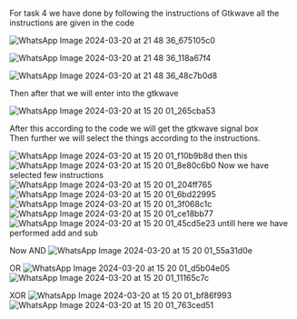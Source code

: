 For task 4
we have done by following the instructions of Gtkwave
all the instructions are given in the code

![WhatsApp Image 2024-03-20 at 21 48 36_675105c0](https://github.com/saad5738/Mohammed-Saad/assets/160725153/dd8ee27f-e864-4f0e-aea4-5fdb285bd4aa)

![WhatsApp Image 2024-03-20 at 21 48 36_118a67f4](https://github.com/saad5738/Mohammed-Saad/assets/160725153/f8e5f592-3739-4b8c-a13d-2ee4fd93384d)

![WhatsApp Image 2024-03-20 at 21 48 36_48c7b0d8](https://github.com/saad5738/Mohammed-Saad/assets/160725153/f353fac4-4790-4c1d-b374-87f138942912)

Then after that we will enter into the gtkwave

![WhatsApp Image 2024-03-20 at 15 20 01_265cba53](https://github.com/saad5738/Mohammed-Saad/assets/160725153/2b17b87e-1998-4a17-a18e-194ac2377a1e)

After this according to the code we will get the gtkwave signal box  
Then further we will select the things according to the instructions.

![WhatsApp Image 2024-03-20 at 15 20 01_f10b9b8d](https://github.com/saad5738/Mohammed-Saad/assets/160725153/5ac4eea9-6953-46bb-b6b8-d702df5a635c)
 then this
 ![WhatsApp Image 2024-03-20 at 15 20 01_8e80c6b0](https://github.com/saad5738/Mohammed-Saad/assets/160725153/6197ec5d-caf7-4a3f-a534-554486acd0dc)
Now we have selected few instructions
![WhatsApp Image 2024-03-20 at 15 20 01_204ff765](https://github.com/saad5738/Mohammed-Saad/assets/160725153/f855cff5-86d4-436f-b01a-23213ea4755f)
![WhatsApp Image 2024-03-20 at 15 20 01_6bd22995](https://github.com/saad5738/Mohammed-Saad/assets/160725153/218bc579-3474-46c4-b55c-c4c04547a1e5)
![WhatsApp Image 2024-03-20 at 15 20 01_3f068c1c](https://github.com/saad5738/Mohammed-Saad/assets/160725153/7637d233-47c4-4fec-b7b7-a8baca6ecdbf)
![WhatsApp Image 2024-03-20 at 15 20 01_ce18bb77](https://github.com/saad5738/Mohammed-Saad/assets/160725153/86254484-210e-4c9e-b156-493b333a2924)
![WhatsApp Image 2024-03-20 at 15 20 01_45cd5e23](https://github.com/saad5738/Mohammed-Saad/assets/160725153/314d5233-641b-4f66-b354-b1476937fd3f)
untill here we have performed add and sub

Now AND
![WhatsApp Image 2024-03-20 at 15 20 01_55a31d0e](https://github.com/saad5738/Mohammed-Saad/assets/160725153/d850fdd7-6630-45c1-9e30-f43794363323)

 OR
 ![WhatsApp Image 2024-03-20 at 15 20 01_d5b04e05](https://github.com/saad5738/Mohammed-Saad/assets/160725153/6bb204bd-ab26-408a-8071-2060b908fd5e)
![WhatsApp Image 2024-03-20 at 15 20 01_11165c7c](https://github.com/saad5738/Mohammed-Saad/assets/160725153/d33a7d35-411a-4c73-b3b5-7c1a190153dc)

XOR
![WhatsApp Image 2024-03-20 at 15 20 01_bf86f993](https://github.com/saad5738/Mohammed-Saad/assets/160725153/fb6bb42c-effb-43fc-99dc-a184b65acb26)
![WhatsApp Image 2024-03-20 at 15 20 01_763ced51](https://github.com/saad5738/Mohammed-Saad/assets/160725153/84fc1ef8-992e-4717-a6ab-9333e5e8cda7)
